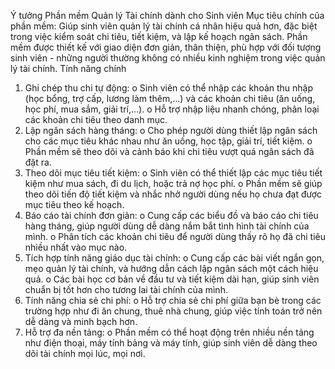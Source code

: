 Ý tưởng Phần mềm Quản lý Tài chính dành cho Sinh viên
Mục tiêu chính của phần mềm: Giúp sinh viên quản lý tài chính cá nhân hiệu quả hơn, đặc biệt trong việc kiểm soát chi tiêu, tiết kiệm, và lập kế hoạch ngân sách. Phần mềm được thiết kế với giao diện đơn giản, thân thiện, phù hợp với đối tượng sinh viên - những người thường không có nhiều kinh nghiệm trong việc quản lý tài chính.
Tính năng chính
1.	Ghi chép thu chi tự động:
o	Sinh viên có thể nhập các khoản thu nhập (học bổng, trợ cấp, lương làm thêm,...) và các khoản chi tiêu (ăn uống, học phí, mua sắm, giải trí,...).
o	Hỗ trợ nhập liệu nhanh chóng, phân loại các khoản chi tiêu theo danh mục.
2.	Lập ngân sách hàng tháng:
o	Cho phép người dùng thiết lập ngân sách cho các mục tiêu khác nhau như ăn uống, học tập, giải trí, tiết kiệm.
o	Phần mềm sẽ theo dõi và cảnh báo khi chi tiêu vượt quá ngân sách đã đặt ra.
3.	Theo dõi mục tiêu tiết kiệm:
o	Sinh viên có thể thiết lập các mục tiêu tiết kiệm như mua sách, đi du lịch, hoặc trả nợ học phí.
o	Phần mềm sẽ giúp theo dõi tiến độ tiết kiệm và nhắc nhở người dùng nếu họ chưa đạt được mục tiêu theo kế hoạch.
4.	Báo cáo tài chính đơn giản:
o	Cung cấp các biểu đồ và báo cáo chi tiêu hàng tháng, giúp người dùng dễ dàng nắm bắt tình hình tài chính của mình.
o	Phân tích các khoản chi tiêu để người dùng thấy rõ họ đã chi tiêu nhiều nhất vào mục nào.
5.	Tích hợp tính năng giáo dục tài chính:
o	Cung cấp các bài viết ngắn gọn, mẹo quản lý tài chính, và hướng dẫn cách lập ngân sách một cách hiệu quả.
o	Các bài học cơ bản về đầu tư và tiết kiệm dài hạn, giúp sinh viên chuẩn bị tốt hơn cho tương lai tài chính của mình.
6.	Tính năng chia sẻ chi phí:
o	Hỗ trợ chia sẻ chi phí giữa bạn bè trong các trường hợp như đi ăn chung, thuê nhà chung, giúp việc tính toán trở nên dễ dàng và minh bạch hơn.
7.	Hỗ trợ đa nền tảng:
o	Phần mềm có thể hoạt động trên nhiều nền tảng như điện thoại, máy tính bảng và máy tính, giúp sinh viên dễ dàng theo dõi tài chính mọi lúc, mọi nơi.
